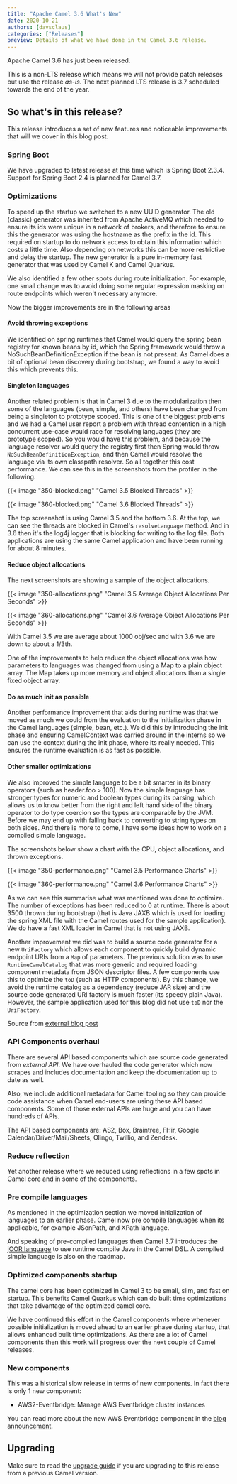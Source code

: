 ```yaml
---
title: "Apache Camel 3.6 What's New"
date: 2020-10-21
authors: [davsclaus]
categories: ["Releases"]
preview: Details of what we have done in the Camel 3.6 release.
---
```


Apache Camel 3.6 has just been released.

This is a non-LTS release which means we will not provide patch releases but use the release _as-is_.
The next planned LTS release is 3.7 scheduled towards the end of the year.


## So what's in this release?

This release introduces a set of new features and noticeable improvements that will we cover in this blog post.


### Spring Boot

We have upgraded to latest release at this time which is Spring Boot 2.3.4.
Support for Spring Boot 2.4 is planned for Camel 3.7.


### Optimizations

To speed up the startup we switched to a new UUID generator. The old (classic) generator was inherited from Apache ActiveMQ which needed to ensure its ids were unique in a network of brokers, and therefore to ensure this the generator was using the hostname as the prefix in the id. This required on startup to do network access to obtain this information which costs a little time. Also depending on networks this can be more restrictive and delay the startup. The new generator is a pure in-memory fast generator that was used by Camel K and Camel Quarkus.

We also identified a few other spots during route initialization. For example, one small change was to avoid doing some regular expression masking on route endpoints which weren't necessary anymore.

Now the bigger improvements are in the following areas

#### Avoid throwing exceptions

We identified on spring runtimes that Camel would query the spring bean registry for known beans by id, which the Spring framework would throw a NoSuchBeanDefinitionException if the bean is not present. As Camel does a bit of optional bean discovery during bootstrap, we found a way to avoid this which prevents this.

#### Singleton languages

Another related problem is that in Camel 3 due to the modularization then some of the languages (bean, simple, and others) have been changed from being a singleton to prototype scoped. This is one of the biggest problems and we had a Camel user report a problem with thread contention in a high concurrent use-case would race for resolving languages (they are prototype scoped). So you would have this problem, and because the language resolver would query the registry first then Spring would throw `NoSuchBeanDefinitionException`, and then Camel would resolve the language via its own classpath resolver. So all together this cost performance. We can see this in the screenshots from the profiler in the following.

{{< image "350-blocked.png" "Camel 3.5 Blocked Threads" >}}

{{< image "360-blocked.png" "Camel 3.6 Blocked Threads" >}}

The top screenshot is using Camel 3.5 and the bottom 3.6. At the top, we can see the threads are blocked in Camel's `resolveLanguage` method. And in 3.6 then it's the log4j logger that is blocking for writing to the log file. Both applications are using the same Camel application and have been running for about 8 minutes.

#### Reduce object allocations

The next screenshots are showing a sample of the object allocations.

{{< image "350-allocations.png" "Camel 3.5 Average Object Allocations Per Seconds" >}}

{{< image "360-allocations.png" "Camel 3.6 Average Object Allocations Per Seconds" >}}


With Camel 3.5 we are average about 1000 obj/sec and with 3.6 we are down to about a 1/3th.

One of the improvements to help reduce the object allocations was how parameters to languages was changed from using a Map to a plain object array. The Map takes up more memory and object allocations than a single fixed object array. 

#### Do as much init as possible

Another performance improvement that aids during runtime was that we moved as much we could from the evaluation to the initialization phase in the Camel languages (simple, bean, etc.). We did this by introducing the init phase and ensuring CamelContext was carried around in the interns so we can use the context during the init phase, where its really needed. This ensures the runtime evaluation is as fast as possible.

#### Other smaller optimizations

We also improved the simple language to be a bit smarter in its binary operators (such as header.foo > 100). Now the simple language has stronger types for numeric and boolean types during its parsing, which allows us to know better from the right and left hand side of the binary operator to do type coercion so the types are comparable by the JVM. Before we may end up with falling back to converting to string types on both sides. And there is more to come, I have some ideas how to work on a compiled simple language.

The screenshots below show a chart with the CPU, object allocations, and thrown exceptions.

{{< image "350-performance.png" "Camel 3.5 Performance Charts" >}}

{{< image "360-performance.png" "Camel 3.6 Performance Charts" >}}


As we can see this summarise what was mentioned was done to optimize. The number of exceptions has been reduced to 0 at runtime. There is about 3500 thrown during bootstrap (that is Java JAXB which is used for loading the spring XML file with the Camel routes used for the sample application). We do have a fast XML loader in Camel that is not using JAXB.

Another improvement we did was to build a source code generator for a new `UriFactory` which allows each component to quickly build dynamic endpoint URIs from a `Map` of parameters. The previous solution was to use `RuntimeCamelCatalog` that was more generic and required loading component metadata from JSON descriptor files. A few components use this to optimize the `toD` (such as HTTP components). By this change, we avoid the runtime catalog as a dependency (reduce JAR size) and the source code generated URI factory is much faster (its speedy plain Java). However, the sample application used for this blog did not use `toD` nor the `UriFactory`.

Source from [external blog post](http://www.davsclaus.com/2020/10/apache-camel-36-more-camel-core.html)


### API Components overhaul

There are several API based components which are source code generated from _external API_. We have overhauled	the code generator which now scrapes and includes documentation and keep the documentation up to date as well.
  
Also, we include additional metadata for Camel tooling so they can provide code assistance when Camel end-users are using these API based components. Some of those external APIs are huge and you can have hundreds of APIs.

The API based components are: AS2, Box, Braintree, FHir, Google Calendar/Driver/Mail/Sheets, Olingo, Twillio, and Zendesk.


### Reduce reflection

Yet another release where we reduced using reflections in a few spots in Camel core and in some of the components.


### Pre compile languages

As mentioned in the optimization section we moved initialization of languages to an earlier phase.
Camel now pre compile languages when its applicable, for example JSonPath, and XPath language.

And speaking of pre-compiled languages then Camel 3.7 introduces the [jOOR language](https://camel.apache.org/components/latest/languages/joor-language.html)
to use runtime compile Java in the Camel DSL. A compiled simple language is also on the roadmap.


### Optimized components startup

The camel core has been optimized in Camel 3 to be small, slim, and fast on startup. This benefits Camel Quarkus which
can do built time optimizations that take advantage of the optimized camel core.

We have continued this effort in the Camel components where whenever possible initialization is moved ahead
to an earlier phase during startup, that allows enhanced built time optimizations. As there are a lot of Camel
components then this work will progress over the next couple of Camel releases.


### New components

This was a historical slow release in terms of new components. In fact there is only 1 new component:

- AWS2-Eventbridge: Manage AWS Eventbridge cluster instances

You can read more about the new AWS Eventbridge component
in the [blog announcement](https://camel.apache.org/blog/2020/10/camel-aws2-eventbridge-intro/). 


## Upgrading

Make sure to read the [upgrade guide](https://camel.apache.org/manual/latest/camel-3x-upgrade-guide-3_6.html) if you
are upgrading to this release from a previous Camel version.
